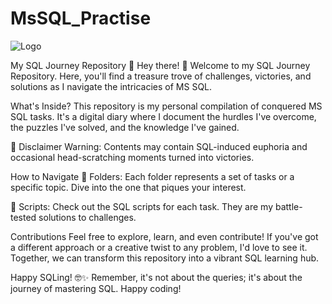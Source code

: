 # MsSQL_Practise

![Logo](https://cdn.dribbble.com/users/24711/screenshots/3886002/falcon_persistent_connection_2x.gif)

My SQL Journey Repository 🚀
Hey there! 👋 Welcome to my SQL Journey Repository. Here, you'll find a treasure trove of challenges, victories, and solutions as I navigate the intricacies of MS SQL.

What's Inside?
This repository is my personal compilation of conquered MS SQL tasks. It's a digital diary where I document the hurdles I've overcome, the puzzles I've solved, and the knowledge I've gained.

🚧 Disclaimer
Warning: Contents may contain SQL-induced euphoria and occasional head-scratching moments turned into victories.

How to Navigate
📁 Folders: Each folder represents a set of tasks or a specific topic. Dive into the one that piques your interest.

📝 Scripts: Check out the SQL scripts for each task. They are my battle-tested solutions to challenges.

Contributions
Feel free to explore, learn, and even contribute! If you've got a different approach or a creative twist to any problem, I'd love to see it. Together, we can transform this repository into a vibrant SQL learning hub.

Happy SQLing! 🤓✨
Remember, it's not about the queries; it's about the journey of mastering SQL. Happy coding!






